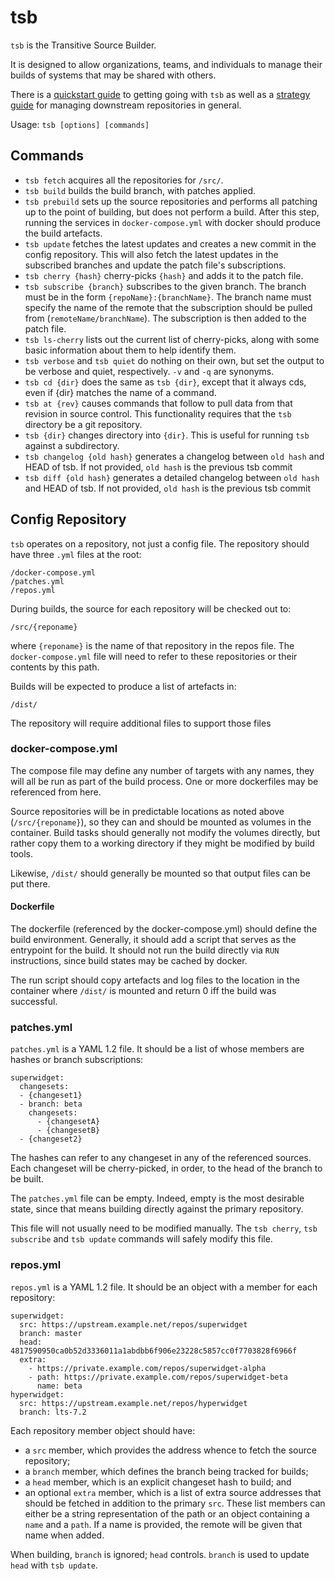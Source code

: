 tsb
===

`tsb` is the Transitive Source Builder.

It is designed to allow organizations, teams, and individuals to manage
their builds of systems that may be shared with others.

There is a [quickstart guide](docs/init.md) to getting going with `tsb` as well
as a [strategy guide](docs/theory.md) for managing downstream repositories in
general.

Usage: `tsb [options] [commands]`

Commands
--------
  - `tsb fetch` acquires all the repositories for `/src/`.
  - `tsb build` builds the build branch, with patches applied.
  - `tsb prebuild` sets up the source repositories and performs all patching up
    to the point of building, but does not perform a build. After this step,
    running the services in `docker-compose.yml` with docker should produce the
    build artefacts.
  - `tsb update` fetches the latest updates and creates a new commit in
    the config repository. This will also fetch the latest updates in the
    subscribed branches and update the patch file's subscriptions.
  - `tsb cherry {hash}` cherry-picks `{hash}` and adds it to the patch
    file.
  - `tsb subscribe {branch}` subscribes to the given branch. The branch must
    be in the form `{repoName}:{branchName}`. The branch name must specify
    the name of the remote that the subscription should be pulled from
    (`remoteName/branchName`).
    The subscription is then added to the patch file.
  - `tsb ls-cherry` lists out the current list of cherry-picks, along
    with some basic information about them to help identify them.
  - `tsb verbose` and `tsb quiet` do nothing on their own, but set the
    output to be verbose and quiet, respectively. `-v` and `-q` are
    synonyms.
  - `tsb cd {dir}` does the same as `tsb {dir}`, except that it always
    cds, even if {dir} matches the name of a command.
  - `tsb at {rev}` causes commands that follow to pull data from that
    revision in source control. This functionality requires that the
    `tsb` directory be a git repository.
  - `tsb {dir}` changes directory into `{dir}`. This is useful for
    running `tsb` against a subdirectory.
  - `tsb changelog {old hash}` generates a changelog between `old hash`
    and HEAD of tsb.  If not provided, `old hash` is the previous
    tsb commit
  - `tsb diff {old hash}` generates a detailed changelog between
    `old hash` and HEAD of tsb.  If not provided, `old hash` is the
    previous tsb commit

Config Repository
-----------------

`tsb` operates on a repository, not just a config file. The repository
should have three `.yml` files at the root:

    /docker-compose.yml
    /patches.yml
    /repos.yml

During builds, the source for each repository will be checked out to:

    /src/{reponame}

where `{reponame}` is the name of that repository in the repos file. The
`docker-compose.yml` file will need to refer to these repositories or
their contents by this path.

Builds will be expected to produce a list of artefacts in:

    /dist/

The repository will require additional files to support those files

### docker-compose.yml

The compose file may define any number of targets with any names, they
will all be run as part of the build process. One or more dockerfiles
may be referenced from here.

Source repositories will be in predictable locations as noted above
(`/src/{reponame}`), so they can and should be mounted as volumes in the
container. Build tasks should generally not modify the volumes directly,
but rather copy them to a working directory if they might be modified
by build tools.

Likewise, `/dist/` should generally be mounted so that output files can
be put there.

#### Dockerfile

The dockerfile (referenced by the docker-compose.yml) should define the
build environment. Generally, it should add a script that serves as the
entrypoint for the build. It should not run the build directly via `RUN`
instructions, since build states may be cached by docker.

The run script should copy artefacts and log files to the location in
the container where `/dist/` is mounted and return 0 iff the build was
successful.

### patches.yml

`patches.yml` is a YAML 1.2 file. It should be a list of whose members are hashes
or branch subscriptions:

    superwidget:
      changesets:
      - {changeset1}
      - branch: beta
        changesets:
          - {changesetA}
          - {changesetB}
      - {changeset2}

The hashes can refer to any changeset in any of the referenced sources.
Each changeset will be cherry-picked, in order, to the head of the branch
to be built.

The `patches.yml` file can be empty. Indeed, empty is the most desirable
state, since that means building directly against the primary
repository.

This file will not usually need to be modified manually. The `tsb cherry`,
`tsb subscribe` and `tsb update` commands will safely modify this file.

### repos.yml

`repos.yml` is a YAML 1.2 file. It should be an object with a member for
each repository:

    superwidget:
      src: https://upstream.example.net/repos/superwidget
      branch: master
      head: 4817590950ca0b52d3336011a1abdbb6f906e23228c5857cc0f7703828f6966f
      extra:
        - https://private.example.com/repos/superwidget-alpha
        - path: https://private.example.com/repos/superwidget-beta
          name: beta
    hyperwidget:
      src: https://upstream.example.net/repos/hyperwidget
      branch: lts-7.2

Each repository member object should have:
  - a `src` member, which provides the address whence to fetch the
    source repository;
  - a `branch` member, which defines the branch being tracked for
    builds;
  - a `head` member, which is an explicit changeset hash to build; and
  - an optional `extra` member, which is a list of extra source
    addresses that should be fetched in addition to the primary `src`.
    These list members can either be a string representation of the path
    or an object containing a `name` and a `path`. If a name is provided,
    the remote will be given that name when added.

When building, `branch` is ignored; `head` controls. `branch` is used to
update `head` with `tsb update`.
